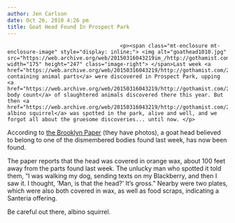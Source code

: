 ```yaml
---
author: Jen Carlson
date: Oct 26, 2010 4:26 pm
title: Goat Head Found In Prospect Park
---
```


	
										<p><span class="mt-enclosure mt-enclosure-image" style="display: inline;"> <img alt="goathead1010.jpg" src="https://web.archive.org/web/20150316043219im_/http://gothamist.com/attachments/arts_jen/goathead1010.jpg" width="175" height="247" class="image-right"> </span>Last week <a href="https://web.archive.org/web/20150316043219/http://gothamist.com/2010/10/20/slaughtered_animals_found_in_prospe.php">bags containing animal parts</a> were discovered in Prospect Park, upping <a href="https://web.archive.org/web/20150316043219/http://gothamist.com/2010/05/07/prospect_park_2.php">the body count</a> of slaughtered animals discovered there this year. But then <a href="https://web.archive.org/web/20150316043219/http://gothamist.com/2010/10/22/albino_squirrel_spotted_in_prospect.php">an albino squirrel</a> was spotted in the park, alive and well, and we forgot all about the gruesome discoveries... until now. </p>

<p>According to <a href="https://web.archive.org/web/20150316043219/http://www.brooklynpaper.com/stories/33/44/dtg_butcherfolo_2010_10_29_bk.html">the Brooklyn Paper</a> (they have photos), a goat head believed to belong to one of the dismembered bodies found last week, has now been found.</p>

<p>The paper reports that the head was covered in orange wax, about 100 feet away from the parts found last week. The unlucky man who spotted it told them, &#x201C;I was walking my dog, sending texts on my Blackberry, and then I saw it. I thought, &#x2018;Man, is that the head?&#x2019; It&#x2019;s gross.&#x201D; Nearby were two plates, which were also both covered in wax, as well as food scraps, indicating a Santeria offering.</p>

<p>Be careful out there, albino squirrel.</p>					
										
									
				